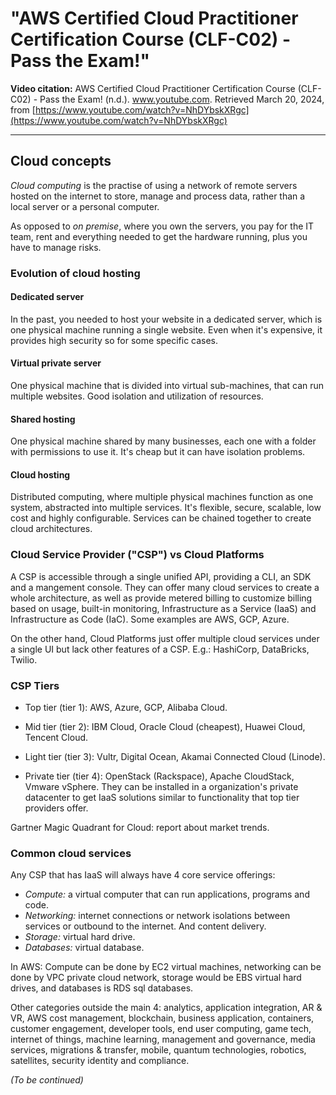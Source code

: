 # "AWS Certified Cloud Practitioner Certification Course (CLF-C02) - Pass the Exam!"

**Video citation:** AWS Certified Cloud Practitioner Certification Course (CLF-C02) - Pass the Exam! (n.d.). www.youtube.com. Retrieved March 20, 2024, from [https://www.youtube.com/watch?v=NhDYbskXRgc](https://www.youtube.com/watch?v=NhDYbskXRgc)

---

## Cloud concepts

*Cloud computing* is the practise of using a network of remote servers hosted on the internet to store, manage and process data, rather than a local server or a personal computer.

As opposed to *on premise*, where you own the servers, you pay for the IT team, rent and everything needed to get the hardware running, plus you have to manage risks.

### Evolution of cloud hosting

#### Dedicated server

In the past, you needed to host your website in a dedicated server, which is one physical machine running a single website. Even when it's expensive, it provides high security so for some specific cases.

#### Virtual private server

One physical machine that is divided into virtual sub-machines, that can run multiple websites. Good isolation and utilization of resources.

#### Shared hosting

One physical machine shared by many businesses, each one with a folder with permissions to use it. It's cheap but it can have isolation problems.

#### Cloud hosting

Distributed computing, where multiple physical machines function as one system, abstracted into multiple services. It's flexible, secure, scalable, low cost and highly configurable. Services can be chained together to create cloud architectures.

### Cloud Service Provider ("CSP") vs Cloud Platforms

A CSP is accessible through a single unified API, providing a CLI, an SDK and a mangement console. They can offer many cloud services to create a whole architecture, as well as provide metered billing to customize billing based on usage, built-in monitoring, Infrastructure as a Service (IaaS) and Infrastructure as Code (IaC). Some examples are AWS, GCP, Azure.

On the other hand, Cloud Platforms just offer multiple cloud services under a single UI but lack other features of a CSP. E.g.: HashiCorp, DataBricks, Twilio.

### CSP Tiers

- Top tier (tier 1): AWS, Azure, GCP, Alibaba Cloud.

- Mid tier (tier 2): IBM Cloud, Oracle Cloud (cheapest), Huawei Cloud, Tencent Cloud.

- Light tier (tier 3): Vultr, Digital Ocean, Akamai Connected Cloud (Linode).

- Private tier (tier 4): OpenStack (Rackspace), Apache CloudStack, Vmware vSphere. They can be installed in a organization's private datacenter to get IaaS solutions similar to functionality that top tier providers offer.

Gartner Magic Quadrant for Cloud: report about market trends.

### Common cloud services

Any CSP that has IaaS will always have 4 core service offerings:

- *Compute:* a virtual computer that can run applications, programs and code.
- *Networking:* internet connections or network isolations between services or outbound to the internet. And content delivery.
- *Storage:* virtual hard drive.
- *Databases:* virtual database.

In AWS: Compute can be done by EC2 virtual machines, networking can be done by VPC private cloud network, storage would be EBS virtual hard drives, and databases is RDS sql databases.

Other categories outside the main 4: analytics, application integration, AR & VR, AWS cost management, blockchain, business application, containers, customer engagement, developer tools, end user computing, game tech, internet of things, machine learning, management and governance, media services, migrations & transfer, mobile, quantum technologies, robotics, satellites, security identity and compliance.

_(To be continued)_
